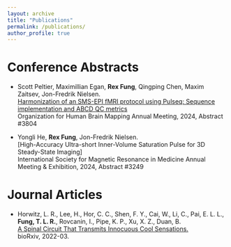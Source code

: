 ```yaml
---
layout: archive
title: "Publications"
permalink: /publications/
author_profile: true
---
```


<b>Conference Abstracts</b>
======
* Scott Peltier, Maximillian Egan, <b>Rex Fung</b>, Qingping Chen, Maxim Zaitsev, Jon-Fredrik Nielsen. <br>
[Harmonization of an SMS-EPI fMRI protocol using Pulseq: Sequence implementation and ABCD QC metrics](https://ww6.aievolution.com/hbm2401/index.cfm?do=abs.viewAbs&abs=3804) <br>
Organization for Human Brain Mapping Annual Meeting, 2024, Abstract #3804

* Yongli He, <b>Rex Fung</b>, Jon-Fredrik Nielsen. <br>
[High-Accuracy Ultra-short Inner-Volume Saturation Pulse for 3D Steady-State Imaging] <br>
International Society for Magnetic Resonance in Medicine Annual Meeting & Exhibition, 2024, Abstract #3249

<b>Journal Articles</b>
======
* Horwitz, L. R., Lee, H., Hor, C. C., Shen, F. Y., Cai, W., Li, C., Pai, E. L. L., <b>Fung, T. L. R.</b>, Rovcanin, I., Pipe, K. P., Xu, X. Z., Duan, B. <br>
[A Spinal Circuit That Transmits Innocuous Cool Sensations.](https://www.biorxiv.org/content/10.1101/2022.03.23.485555v1.abstract) <br>
bioRxiv, 2022-03.
